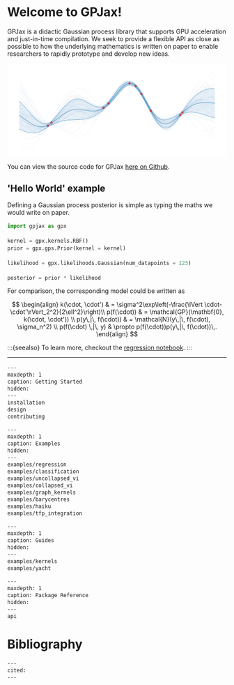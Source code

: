 # Welcome to GPJax!

GPJax is a didactic Gaussian process library that supports GPU
acceleration and just-in-time compilation. We seek to provide a flexible
API as close as possible to how the underlying mathematics is written on
paper to enable researchers to rapidly prototype and develop new ideas.

![Gaussian process posterior.](./_static/GP.svg)

You can view the source code for GPJax [here on
Github](https://github.com/thomaspinder/GPJax).

## \'Hello World\' example

Defining a Gaussian process posterior is simple as typing the maths we
would write on paper.

```python
import gpjax as gpx

kernel = gpx.kernels.RBF()
prior = gpx.gps.Prior(kernel = kernel)

likelihood = gpx.likelihoods.Gaussian(num_datapoints = 123)

posterior = prior * likelihood
```

For comparison, the corresponding model could be written as

$$
\begin{align}
k(\cdot, \cdot') & = \sigma^2\exp\left(-\frac{\lVert \cdot- \cdot'\rVert_2^2}{2\ell^2}\right)\\
p(f(\cdot)) & = \mathcal{GP}(\mathbf{0}, k(\cdot, \cdot')) \\
p(y\,|\, f(\cdot)) & = \mathcal{N}(y\,|\, f(\cdot), \sigma_n^2) \\
p(f(\cdot) \,|\, y) & \propto p(f(\cdot))p(y\,|\, f(\cdot))\,.
\end{align}
$$

:::{seealso}
To learn more, checkout the [regression
notebook](https://gpjax.readthedocs.io/en/latest/examples/regression.html).
:::

---

```{toctree}
---
maxdepth: 1
caption: Getting Started
hidden:
---
installation
design
contributing
```

```{toctree}
---
maxdepth: 1
caption: Examples
hidden:
---
examples/regression
examples/classification
examples/uncollapsed_vi
examples/collapsed_vi
examples/graph_kernels
examples/barycentres
examples/haiku
examples/tfp_integration
```

```{toctree}
---
maxdepth: 1
caption: Guides
hidden:
---
examples/kernels
examples/yacht
```

```{toctree}
---
maxdepth: 1
caption: Package Reference
hidden:
---
api
```

# Bibliography

```{bibliography}
---
cited:
---
```

